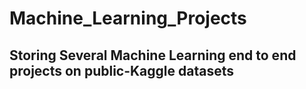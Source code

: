# Machine_Learning_Projects
## Storing Several Machine Learning end to end projects on public-Kaggle datasets
